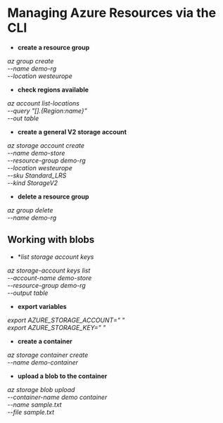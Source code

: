 # Managing Azure Resources via the CLI

- **create a resource group**

*az group create \
	--name demo-rg \
	--location westeurope*
	
- **check regions available**

*az account list-locations \
	--query "[].{Region:name}" \
	--out table*
	
- **create a general V2 storage account**

*az storage account create \
	--name demo-store \
	--resource-group demo-rg \
	--location westeurope \
	--sku Standard_LRS \
	--kind StorageV2*
	
- **delete a resource group**

*az group delete \
	--name demo-rg*
	
## Working with blobs
	
- **list storage account keys*

*az storage-account keys list \
	--account-name demo-store \
	--resource-group demo-rg \
	--output table*

- **export variables**

*export AZURE_STORAGE_ACCOUNT=" " \
	export AZURE_STORAGE_KEY=" "*

- **create a container**

*az storage container create \
	--name demo-container*
	
- **upload a blob to the container**

*az storage blob upload \
	--container-name demo container \
	--name sample.txt \
	--file sample.txt* 
